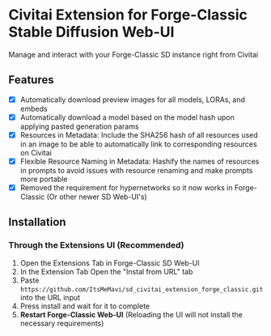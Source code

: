 # Civitai Extension for Forge-Classic Stable Diffusion Web-UI

Manage and interact with your Forge-Classic SD instance right from Civitai



## Features
- [x] Automatically download preview images for all models, LORAs, and embeds
- [x] Automatically download a model based on the model hash upon applying pasted generation params
- [x] Resources in Metadata: Include the SHA256 hash of all resources used in an image to be able to automatically link to corresponding resources on Civitai
- [x] Flexible Resource Naming in Metadata: Hashify the names of resources in prompts to avoid issues with resource renaming and make prompts more portable
- [x] Removed the requirement for hypernetworks so it now works in Forge-Classic (Or other newer SD Web-UI's)

## Installation

### Through the Extensions UI (Recommended)
1. Open the Extensions Tab in Forge-Classic SD Web-UI
2. In the Extension Tab Open the "Instal from URL" tab
3. Paste `https://github.com/ItsMeMavi/sd_civitai_extension_forge_classic.git` into the URL input
4. Press install and wait for it to complete
5. **Restart Forge-Classic Web-UI** (Reloading the UI will not install the necessary requirements)

